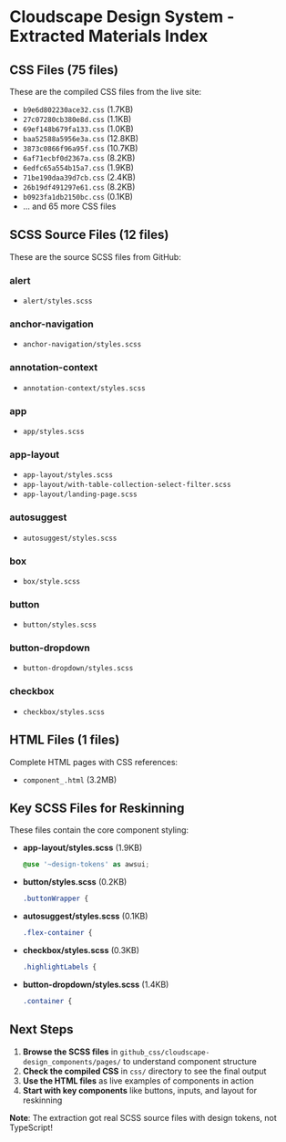# Cloudscape Design System - Extracted Materials Index

## CSS Files (75 files)
These are the compiled CSS files from the live site:

- `b9e6d802230ace32.css` (1.7KB)
- `27c07280cb380e8d.css` (1.1KB)
- `69ef148b679fa133.css` (1.0KB)
- `baa52588a5956e3a.css` (12.8KB)
- `3873c0866f96a95f.css` (10.7KB)
- `6af71ecbf0d2367a.css` (8.2KB)
- `6edfc65a554b15a7.css` (1.9KB)
- `71be190daa39d7cb.css` (2.4KB)
- `26b19df491297e61.css` (8.2KB)
- `b0923fa1db2150bc.css` (0.1KB)
- ... and 65 more CSS files

## SCSS Source Files (12 files)
These are the source SCSS files from GitHub:

### alert
- `alert/styles.scss`

### anchor-navigation
- `anchor-navigation/styles.scss`

### annotation-context
- `annotation-context/styles.scss`

### app
- `app/styles.scss`

### app-layout
- `app-layout/styles.scss`
- `app-layout/with-table-collection-select-filter.scss`
- `app-layout/landing-page.scss`

### autosuggest
- `autosuggest/styles.scss`

### box
- `box/style.scss`

### button
- `button/styles.scss`

### button-dropdown
- `button-dropdown/styles.scss`

### checkbox
- `checkbox/styles.scss`


## HTML Files (1 files)
Complete HTML pages with CSS references:

- `component_.html` (3.2MB)

## Key SCSS Files for Reskinning
These files contain the core component styling:

- **app-layout/styles.scss** (1.9KB)
  ```scss
  @use '~design-tokens' as awsui;
  ```

- **button/styles.scss** (0.2KB)
  ```scss
  .buttonWrapper {
  ```

- **autosuggest/styles.scss** (0.1KB)
  ```scss
  .flex-container {
  ```

- **checkbox/styles.scss** (0.3KB)
  ```scss
  .highlightLabels {
  ```

- **button-dropdown/styles.scss** (1.4KB)
  ```scss
  .container {
  ```

## Next Steps

1. **Browse the SCSS files** in `github_css/cloudscape-design_components/pages/` to understand component structure
2. **Check the compiled CSS** in `css/` directory to see the final output
3. **Use the HTML files** as live examples of components in action
4. **Start with key components** like buttons, inputs, and layout for reskinning

**Note**: The extraction got real SCSS source files with design tokens, not TypeScript!
